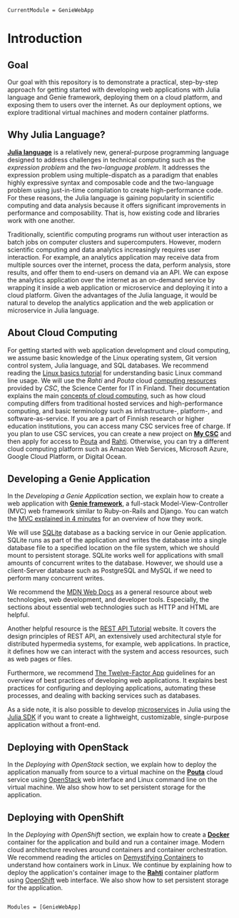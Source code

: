 ```@meta
CurrentModule = GenieWebApp
```

# Introduction
## Goal
Our goal with this repository is to demonstrate a practical, step-by-step approach for getting started with developing web applications with Julia language and Genie framework, deploying them on a cloud platform, and exposing them to users over the internet. As our deployment options, we explore traditional virtual machines and modern container platforms.


## Why Julia Language?
[**Julia language**](https://julialang.org/) is a relatively new, general-purpose programming language designed to address challenges in technical computing such as the *expression problem* and the *two-language problem*. It addresses the expression problem using multiple-dispatch as a paradigm that enables highly expressive syntax and composable code and the two-language problem using just-in-time compilation to create high-performance code. For these reasons, the Julia language is gaining popularity in scientific computing and data analysis because it offers significant improvements in performance and composability. That is, how existing code and libraries work with one another.

Traditionally, scientific computing programs run without user interaction as batch jobs on computer clusters and supercomputers. However, modern scientific computing and data analytics increasingly requires user interaction. For example, an analytics application may receive data from multiple sources over the internet, process the data, perform analysis, store results, and offer them to end-users on demand via an API. We can expose the analytics application over the internet as an on-demand service by wrapping it inside a web application or microservice and deploying it into a cloud platform. Given the advantages of the Julia language, it would be natural to develop the analytics application and the web application or microservice in Julia language.


## About Cloud Computing
For getting started with web application development and cloud computing, we assume basic knowledge of the Linux operating system, Git version control system, Julia language, and SQL databases. We recommend reading the [Linux basics tutorial](https://docs.csc.fi/support/tutorials/env-guide/overview/) for understanding basic Linux command line usage. We will use the *Rahti* and *Pouta* cloud [computing resources](https://research.csc.fi/computing) provided by *CSC*, the Science Center for IT in Finland. Their documentation explains the main [concepts of cloud computing](https://docs.csc.fi/cloud/concepts/), such as how cloud computing differs from traditional hosted services and high-performance computing, and basic terminology such as infrastructure-, platform-, and software-as-service. If you are a part of Finnish research or higher education institutions, you can access many CSC services free of charge. If you plan to use CSC services, you can create a new project on [**My CSC**](https://my.csc.fi) and then apply for access to [Pouta](https://docs.csc.fi/accounts/how-to-add-service-access-for-project/) and [Rahti](https://docs.csc.fi/cloud/rahti/access/). Otherwise, you can try a different cloud computing platform such as Amazon Web Services, Microsoft Azure, Google Cloud Platform, or Digital Ocean.


## Developing a Genie Application
In the *Developing a Genie Application* section, we explain how to create a web application with [**Genie framework**](https://genieframework.com/), a full-stack Model-View-Controller (MVC) web framework similar to Ruby-on-Rails and Django. You can watch the [MVC explained in 4 minutes](https://www.youtube.com/watch?v=DUg2SWWK18I) for an overview of how they work.

We will use [SQLite](https://www.sqlite.org/index.html) database as a backing service in our Genie application. SQLite runs as part of the application and writes the database into a single database file to a specified location on the file system, which we should mount to persistent storage. SQLite works well for applications with small amounts of concurrent writes to the database. However, we should use a client-Server database such as PostgreSQL and MySQL if we need to perform many concurrent writes.

We recommend the [MDN Web Docs](https://developer.mozilla.org/) as a general resource about web technologies, web development, and developer tools. Especially, the sections about essential web technologies such as HTTP and HTML are helpful.

Another helpful resource is the [REST API Tutorial](https://restfulapi.net/) website. It covers the design principles of REST API, an extensively used architectural style for distributed hypermedia systems, for example, web applications. In practice, it defines how we can interact with the system and access resources, such as web pages or files.

Furthermore, we recommend [The Twelve-Factor App](https://12factor.net/) guidelines for an overview of best practices of developing web applications. It explains best practices for configuring and deploying applications, automating these processes, and dealing with backing services such as databases.

As a side note, it is also possible to develop [microservices](https://www.youtube.com/watch?v=uLhXgt_gKJc) in Julia using the [Julia SDK](https://www.youtube.com/watch?v=KixO3udfcKA) if you want to create a lightweight, customizable, single-purpose application without a front-end.


## Deploying with OpenStack
In the *Deploying with OpenStack* section, we explain how to deploy the application manually from source to a virtual machine on the [**Pouta**](https://pouta.csc.fi/) cloud service using [OpenStack](https://www.openstack.org/) web interface and Linux command line on the virtual machine. We also show how to set persistent storage for the application.


## Deploying with OpenShift
In the *Deploying with OpenShift* section, we explain how to create a [**Docker**](https://www.docker.com/) container for the application and build and run a container image. Modern cloud architecture revolves around containers and container orchestration. We recommend reading the articles on [Demystifying Containers](https://github.com/saschagrunert/demystifying-containers) to understand how containers work in Linux. We continue by explaining how to deploy the application's container image to the [**Rahti**](https://rahti.csc.fi/) container platform using [OpenShift](https://www.openshift.com/) web interface. We also show how to set persistent storage for the application.


```@index
```

```@autodocs
Modules = [GenieWebApp]
```
